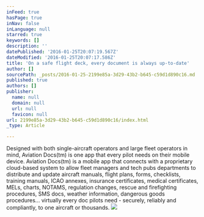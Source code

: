 ```yaml
---
inFeed: true
hasPage: true
inNav: false
inLanguage: null
starred: true
keywords: []
description: ''
datePublished: '2016-01-25T20:07:19.567Z'
dateModified: '2016-01-25T20:07:17.586Z'
title: 'On a safe flight deck, every document is always up-to-date'
author: []
sourcePath: _posts/2016-01-25-2199e85a-3d29-43b2-b645-c59d1d890c16.md
published: true
authors: []
publisher:
  name: null
  domain: null
  url: null
  favicon: null
url: 2199e85a-3d29-43b2-b645-c59d1d890c16/index.html
_type: Article

---
```

Designed with both single-aircraft operators and large fleet operators in mind, Aviation Docs(tm) is one app that every pilot needs on their mobile device.
Aviation Docs(tm) is a mobile app that connects with a proprietary cloud-based system to allow fleet managers and tech pubs departments to distribute and update aircraft manuals, flight plans, forms, checklists, training manuals, ICAO annexes, insurance certificates, medical certificates, MELs, charts, NOTAMS, regulation changes, rescue and firefighting procedures, SMS docs, weather information, dangerous goods procedures... virtually every doc pilots need - securely, reliably and compliantly, to one aircraft or thousands.
![](https://s3-us-west-2.amazonaws.com/the-grid-img/p/d00ff765bf23c82459d05646e41f0c3c393824df.jpg)